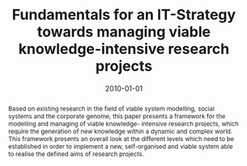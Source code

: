 ---
abstract: Based on existing research in the field of viable system modelling, social
  systems and the corporate genome, this paper presents a framework for the modelling
  and managing of viable knowledge- intensive research projects, which require the
  generation of new knowledge within a dynamic and complex world. This framework presents
  an overall look at the different levels which need to be established in order to
  implement a new, self-organised and viable system able to realise the defined aims
  of research projects.
authors:
- Paul Pöltner
- Thomas Grechenig
date: '2010-01-01'
featured: false
links:
- name: Publik
  url: https://publik.tuwien.ac.at/showentry.php?ID=183645&lang=2
publication: 'in: "Managing Knowledge for Global and Collaborative Innovations", S.
  Chu, W. Ritter, S. Hawamdeh (Hrg.); World Scientific Publishing Co. Pte. Ltd., 2010,
  ISBN: 9814299855, S. 119 - 130'
publication_types:
- '1'
publishDate: '2010-01-01'
title: Fundamentals for an IT-Strategy towards managing viable knowledge-intensive
  research projects
url_pdf: http://publik.tuwien.ac.at/files/PubDat_183645.pdf
---